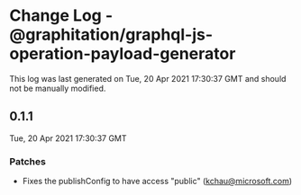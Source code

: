 # Change Log - @graphitation/graphql-js-operation-payload-generator

This log was last generated on Tue, 20 Apr 2021 17:30:37 GMT and should not be manually modified.

<!-- Start content -->

## 0.1.1

Tue, 20 Apr 2021 17:30:37 GMT

### Patches

- Fixes the publishConfig to have access "public" (kchau@microsoft.com)
